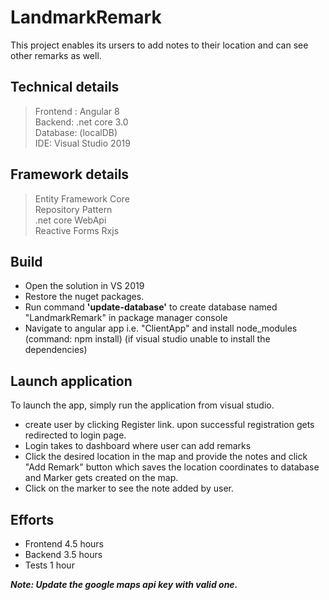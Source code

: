# LandmarkRemark

This project enables its ursers to add notes to their location and can see other remarks as well.

## Technical details

> Frontend : Angular 8 <br>
> Backend: .net core 3.0 <br>
> Database: (localDB) <br>
> IDE: Visual Studio 2019

## Framework details

> Entity Framework Core<br>
> Repository Pattern<br>
> .net core WebApi<br>
> Reactive Forms
> Rxjs

## Build

- Open the solution in VS 2019
- Restore the nuget packages.
- Run command
<strong>'update-database'</strong> to create database named "LandmarkRemark" in package manager console
- Navigate to angular app i.e. "ClientApp" and install node_modules (command: npm install) (if visual studio unable to install the dependencies)

## Launch application

To launch the app, simply run the application from visual studio.

- create user by clicking Register link. upon successful registration gets redirected to login page.
- Login takes to dashboard where user can add remarks
- Click the desired location in the map and provide the notes and click "Add Remark" button which saves the location coordinates to database and Marker gets created on the map.
- Click on the marker to see the note added by user.

## Efforts
 - Frontend 4.5 hours
 - Backend 3.5 hours
 - Tests 1 hour


 ***Note: Update the google maps api key with valid one.***
